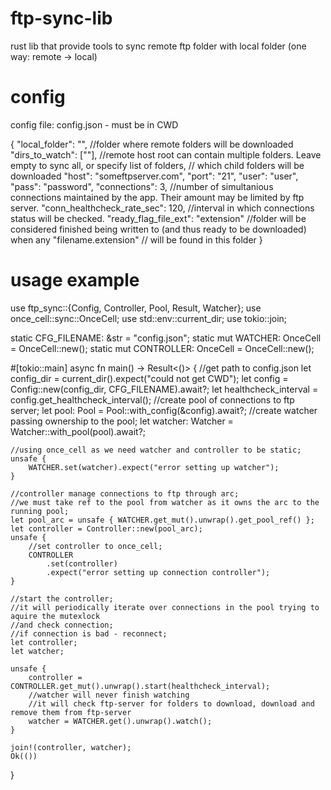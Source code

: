 # ftp-sync-lib
rust lib that provide tools to sync remote ftp folder with local folder (one way: remote -> local)

# config 
config file: config.json - must be in CWD

{
  "local_folder": "",  //folder where remote folders will be downloaded
  "dirs_to_watch": [""], //remote host root can contain multiple folders. Leave empty to sync all, or specify list of folders, 
                         // which child folders will be downloaded
  "host": "someftpserver.com",
  "port": "21",
  "user": "user",
  "pass": "password",
  "connections": 3, //number of simultanious connections maintained by the app. Their amount may be limited by ftp server.
  "conn_healthcheck_rate_sec": 120,  //interval in which connections status will be checked.
  "ready_flag_file_ext": "extension" //folder will be considered finished being written to (and thus ready to be downloaded) when any "filename.extension" 
                                     // will  be found in this folder
}

# usage example
use ftp_sync::{Config, Controller, Pool, Result, Watcher};
use once_cell::sync::OnceCell;
use std::env::current_dir;
use tokio::join;

static CFG_FILENAME: &str = "config.json";
static mut WATCHER: OnceCell<Watcher> = OnceCell::new();
static mut CONTROLLER: OnceCell<Controller> = OnceCell::new();

#[tokio::main]
async fn main() -> Result<()> {
    //get path to config.json
    let config_dir = current_dir().expect("could not get CWD");
    let config = Config::new(config_dir, CFG_FILENAME).await?;
    let healthcheck_interval = config.get_healthcheck_interval();
    //create pool of connections to ftp server;
    let pool: Pool = Pool::with_config(&config).await?;
    //create watcher passing ownership to the pool;
    let watcher: Watcher = Watcher::with_pool(pool).await?;

    //using once_cell as we need watcher and controller to be static;
    unsafe {
        WATCHER.set(watcher).expect("error setting up watcher");
    }

    //controller manage connections to ftp through arc;
    //we must take ref to the pool from watcher as it owns the arc to the running pool;
    let pool_arc = unsafe { WATCHER.get_mut().unwrap().get_pool_ref() };
    let controller = Controller::new(pool_arc);
    unsafe {
        //set controller to once_cell;
        CONTROLLER
            .set(controller)
            .expect("error setting up connection controller");
    }

    //start the controller;
    //it will periodically iterate over connections in the pool trying to aquire the mutexlock
    //and check connection;
    //if connection is bad - reconnect;
    let controller;
    let watcher;

    unsafe {
        controller = CONTROLLER.get_mut().unwrap().start(healthcheck_interval);
        //watcher will never finish watching
        //it will check ftp-server for folders to download, download and remove them from ftp-server
        watcher = WATCHER.get().unwrap().watch();
    }

    join!(controller, watcher);
    Ok(())
}
